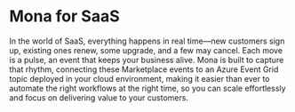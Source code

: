 # Mona for SaaS

In the world of SaaS, everything happens in real time—new customers sign up, existing ones renew, some upgrade, and a few may cancel. Each move is a pulse, an event that keeps your business alive. Mona is built to capture that rhythm, connecting these Marketplace events to an Azure Event Grid topic deployed in your cloud environment, making it easier than ever to automate the right workflows at the right time, so you can scale effortlessly and focus on delivering value to your customers.
